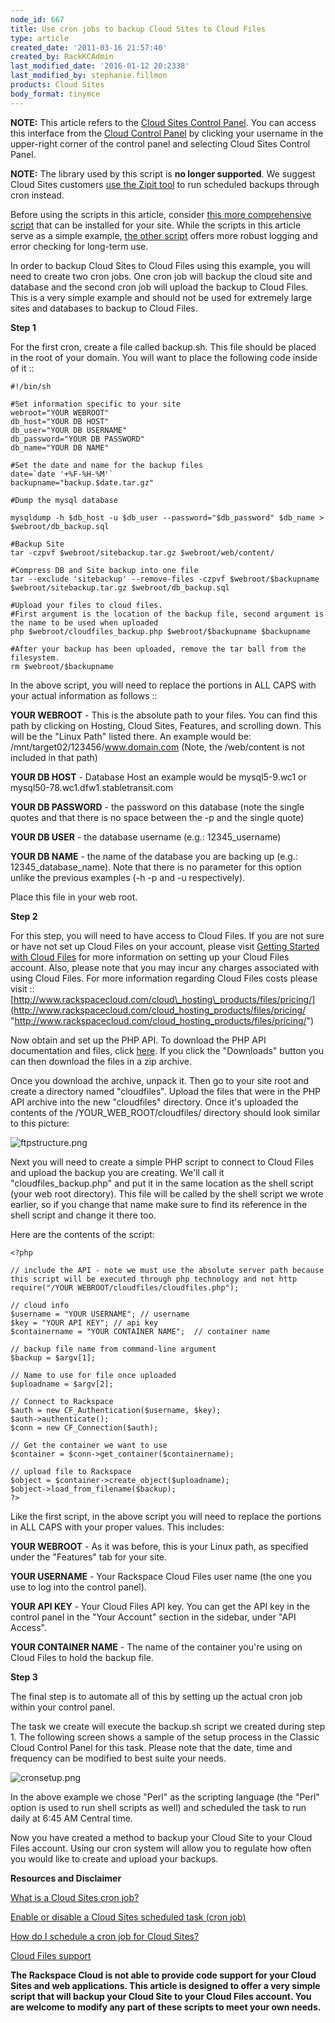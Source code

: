 ```yaml
---
node_id: 667
title: Use cron jobs to backup Cloud Sites to Cloud Files
type: article
created_date: '2011-03-16 21:57:40'
created_by: RackKCAdmin
last_modified_date: '2016-01-12 20:2338'
last_modified_by: stephanie.fillmon
products: Cloud Sites
body_format: tinymce
---
```


**NOTE:** This article refers to the [Cloud Sites Control
Panel](https://manage.rackspacecloud.com/). You can access this
interface from the [Cloud Control Panel](https://mycloud.rackspace.com/)
by clicking your username in the upper-right corner of the control panel
and selecting Cloud Sites Control Panel.

**NOTE:** The library used by this script is **no longer supported**.
 We suggest Cloud Sites customers [use the Zipit
tool](http://www.rackspace.com/knowledge_center/article/scheduled-backup-cloud-sites-to-cloud-files)
to run scheduled backups through cron instead.

Before using the scripts in this article, consider [this more
comprehensive
script](http://www.rackspace.com/knowledge_center/article/scheduled-backup-cloud-sites-to-cloud-files)
that can be installed for your site.  While the scripts in this article
serve as a simple example, [the other
script](http://www.rackspace.com/knowledge_center/article/scheduled-backup-cloud-sites-to-cloud-files)
offers more robust logging and error checking for long-term use.

In order to backup Cloud Sites to Cloud Files using this example, you
will need to create two cron jobs. One cron job will backup the cloud
site and database and the second cron job will upload the backup to
Cloud Files. This is a very simple example and should not be used for
extremely large sites and databases to backup to Cloud Files.

**Step 1**

For the first cron, create a file called backup.sh. This file should be
placed in the root of your domain. You will want to place the following
code inside of it ::

    #!/bin/sh

    #Set information specific to your site
    webroot="YOUR WEBROOT"
    db_host="YOUR DB HOST"
    db_user="YOUR DB USERNAME"
    db_password="YOUR DB PASSWORD"
    db_name="YOUR DB NAME"

    #Set the date and name for the backup files
    date=`date '+%F-%H-%M'`
    backupname="backup.$date.tar.gz"

    #Dump the mysql database

    mysqldump -h $db_host -u $db_user --password="$db_password" $db_name > $webroot/db_backup.sql

    #Backup Site
    tar -czpvf $webroot/sitebackup.tar.gz $webroot/web/content/

    #Compress DB and Site backup into one file
    tar --exclude 'sitebackup' --remove-files -czpvf $webroot/$backupname $webroot/sitebackup.tar.gz $webroot/db_backup.sql

    #Upload your files to cloud files.
    #First argument is the location of the backup file, second argument is the name to be used when uploaded
    php $webroot/cloudfiles_backup.php $webroot/$backupname $backupname

    #After your backup has been uploaded, remove the tar ball from the filesystem.
    rm $webroot/$backupname

In the above script, you will need to replace the portions in ALL CAPS
with your actual information as follows ::

**YOUR WEBROOT** - This is the absolute path to your files. You can find
this path by clicking on Hosting, Cloud Sites, Features, and scrolling
down. This will be the "Linux Path" listed there. An example would be:
/mnt/target02/123456/www.domain.com (Note, the /web/content is not
included in that path)

**YOUR DB HOST** - Database Host an example would be mysql5-9.wc1 or
mysql50-78.wc1.dfw1.stabletransit.com

**YOUR DB PASSWORD** - the password on this database (note the single
quotes and that there is no space between the -p and the single quote)

**YOUR DB USER** - the database username (e.g.: 12345\_username)

**YOUR DB NAME** - the name of the database you are backing up (e.g.:
12345\_database\_name). Note that there is no parameter for this option
unlike the previous examples (-h -p and -u respectively).

Place this file in your web root.

**Step 2**

For this step, you will need to have access to Cloud Files. If you are
not sure or have not set up Cloud Files on your account, please visit
[Getting Started with Cloud
Files](http://www.rackspace.com/knowledge_center/getting-started/cloud-files)
for more information on setting up your Cloud Files account. Also,
please note that you may incur any charges associated with using Cloud
Files. For more information regarding Cloud Files costs please visit ::
[http://www.rackspacecloud.com/cloud\_hosting\_products/files/pricing/](http://www.rackspacecloud.com/cloud_hosting_products/files/pricing/ "http://www.rackspacecloud.com/cloud_hosting_products/files/pricing/")

Now obtain and set up the PHP API. To download the PHP API documentation
and files, click [here](https://github.com/rackerlabs/php-cloudfiles).
If you click the "Downloads" button you can then download the files in a
zip archive.

Once you download the archive, unpack it.  Then go to your site root and
create a directory named "cloudfiles".  Upload the files that were in
the PHP API archive into the new "cloudfiles" directory. Once it's
uploaded the contents of the /YOUR\_WEB\_ROOT/cloudfiles/ directory
should look similar to this picture:

![ftpstructure.png](http://c0935082.cdn.cloudfiles.rackspacecloud.com/ftpstructure.png)

Next you will need to create a simple PHP script to connect to Cloud
Files and upload the backup you are creating. We'll call it
"cloudfiles\_backup.php" and put it in the same location as the shell
script (your web root directory).  This file will be called by the shell
script we wrote earlier, so if you change that name make sure to find
its reference in the shell script and change it there too.

Here are the contents of the script:

    <?php

    // include the API - note we must use the absolute server path because this script will be executed through php technology and not http
    require("/YOUR WEBROOT/cloudfiles/cloudfiles.php");

    // cloud info
    $username = "YOUR USERNAME"; // username
    $key = "YOUR API KEY"; // api key
    $containername = "YOUR CONTAINER NAME";  // container name 

    // backup file name from command-line argument
    $backup = $argv[1];

    // Name to use for file once uploaded
    $uploadname = $argv[2];

    // Connect to Rackspace
    $auth = new CF_Authentication($username, $key);
    $auth->authenticate();
    $conn = new CF_Connection($auth);

    // Get the container we want to use
    $container = $conn->get_container($containername);

    // upload file to Rackspace
    $object = $container->create_object($uploadname);
    $object->load_from_filename($backup);
    ?>

Like the first script, in the above script you will need to replace the
portions in ALL CAPS with your proper values.  This includes:

**YOUR WEBROOT** - As it was before, this is your Linux path, as
specified under the "Features" tab for your site.

**YOUR USERNAME** - Your Rackspace Cloud Files user name (the one you
use to log into the control panel).

**YOUR API KEY** - Your Cloud Files API key.  You can get the API key in
the control panel in the "Your Account" section in the sidebar, under
"API Access".

**YOUR CONTAINER NAME** - The name of the container you're using on
Cloud Files to hold the backup file.

**Step 3**

The final step is to automate all of this by setting up the actual cron
job within your control panel.

The task we create will execute the backup.sh script we created during
step 1. The following screen shows a sample of the setup process in the
Classic Cloud Control Panel for this task. Please note that the date,
time and frequency can be modified to best suite your needs.

 

![cronsetup.png](http://c0935082.cdn.cloudfiles.rackspacecloud.com/cronsetup.png)

In the above example we chose "Perl" as the scripting language (the
"Perl" option is used to run shell scripts as well) and scheduled the
task to run daily at 6:45 AM Central time.

Now you have created a method to backup your Cloud Site to your Cloud
Files account. Using our cron system will allow you to regulate how
often you would like to create and upload your backups.

**Resources and Disclaimer**

[What is a Cloud Sites cron
job?](http://www.rackspace.com/knowledge_center/article/what-is-a-cloud-sites-cron-job)

[Enable or disable a Cloud Sites scheduled task (cron
job)](http://www.rackspace.com/knowledge_center/article/enable-or-disable-a-cloud-sites-scheduled-task-cron-job)

[How do I schedule a cron job for Cloud
Sites?](http://www.rackspace.com/knowledge_center/article/how-do-i-schedule-a-cron-job-for-cloud-sites)

[Cloud Files
support](http://www.rackspace.com/knowledge_center/product-page/cloud-files)

**The Rackspace Cloud is not able to provide code support for your Cloud
Sites and web applications. This article is designed to offer a very
simple script that will backup your Cloud Site to your Cloud Files
account. You are welcome to modify any part of these scripts to meet
your own needs.**


